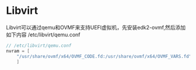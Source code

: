 # Libvirt

 Libvirt可以通过qemu和OVMF来支持UEFI虚拟机，先安装edk2-ovmf,然后添加如下内容
 /etc/libvirt/qemu.conf
 ```c
 // /etc/libvirt/qemu.conf
 nvram = [
     "/usr/share/ovmf/x64/OVMF_CODE.fd:/usr/share/ovmf/x64/OVMF_VARS.fd"
     ]
 ```
<!--more-->

